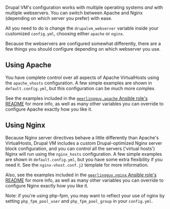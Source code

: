 Drupal VM's configuration works with multiple operating systems _and_ with multiple webservers. You can switch between Apache and Nginx (depending on which server you prefer) with ease.

All you need to do is change the `drupalvm_webserver` variable inside your customized `config.yml`, choosing either `apache` or `nginx`.

Because the webservers are configured somewhat differently, there are a few things you should configure depending on which webserver you use.

## Using Apache

You have complete control over all aspects of Apache VirtualHosts using the `apache_vhosts` configuration. A few simple examples are shown in `default.config.yml`, but this configuration can be much more complex.

See the examples included in the [`geerlingguy.apache` Ansible role's README](https://github.com/geerlingguy/ansible-role-apache#readme) for more info, as well as many other variables you can override to configure Apache exactly how you like it.

## Using Nginx

Because Nginx server directives behave a little differently than Apache's VirtualHosts, Drupal VM includes a custom Drupal-optimized Nginx server block configuration, and you can control all the servers ('virtual hosts') Nginx will run using the `nginx_hosts` configuration. A few simple examples are shown in `default.config.yml`, but you have some extra flexibility if you need it. See the `nginx-vhost.conf.j2` template for more information.

Also, see the examples included in the [`geerlingguy.nginx` Ansible role's README](https://github.com/geerlingguy/ansible-role-nginx#readme) for more info, as well as many other variables you can override to configure Nginx exactly how you like it. 

Note: if you're using php-fpm, you may want to reflect your use of nginx by setting `php_fpm_pool_user` and `php_fpm_pool_group` in your `config.yml`. 
